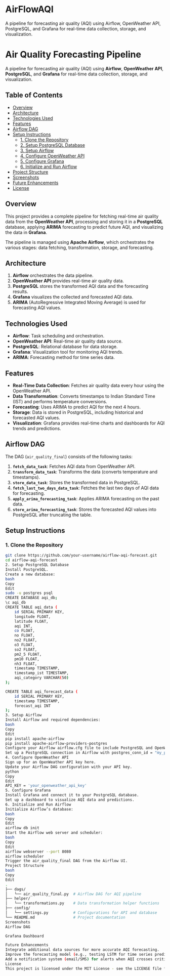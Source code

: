 # AirFlowAQI
A pipeline for forecasting air quality (AQI) using Airflow, OpenWeather API, PostgreSQL, and Grafana for real-time data collection, storage, and visualization.

# Air Quality Forecasting Pipeline

A pipeline for forecasting air quality (AQI) using **Airflow**, **OpenWeather API**, **PostgreSQL**, and **Grafana** for real-time data collection, storage, and visualization.

## Table of Contents

- [Overview](#overview)
- [Architecture](#architecture)
- [Technologies Used](#technologies-used)
- [Features](#features)
- [Airflow DAG](#airflow-dag)
- [Setup Instructions](#setup-instructions)
  - [1. Clone the Repository](#1-clone-the-repository)
  - [2. Setup PostgreSQL Database](#2-setup-postgresql-database)
  - [3. Setup Airflow](#3-setup-airflow)
  - [4. Configure OpenWeather API](#4-configure-openweather-api)
  - [5. Configure Grafana](#5-configure-grafana)
  - [6. Initialize and Run Airflow](#6-initialize-and-run-airflow)
- [Project Structure](#project-structure)
- [Screenshots](#screenshots)
- [Future Enhancements](#future-enhancements)
- [License](#license)

## Overview

This project provides a complete pipeline for fetching real-time air quality data from the **OpenWeather API**, processing and storing it in a **PostgreSQL** database, applying **ARIMA** forecasting to predict future AQI, and visualizing the data in **Grafana**.

The pipeline is managed using **Apache Airflow**, which orchestrates the various stages: data fetching, transformation, storage, and forecasting.

## Architecture

1. **Airflow** orchestrates the data pipeline.
2. **OpenWeather API** provides real-time air quality data.
3. **PostgreSQL** stores the transformed AQI data and the forecasting results.
4. **Grafana** visualizes the collected and forecasted AQI data.
5. **ARIMA** (AutoRegressive Integrated Moving Average) is used for forecasting AQI values.

## Technologies Used

- **Airflow**: Task scheduling and orchestration.
- **OpenWeather API**: Real-time air quality data source.
- **PostgreSQL**: Relational database for data storage.
- **Grafana**: Visualization tool for monitoring AQI trends.
- **ARIMA**: Forecasting method for time series data.

## Features

- **Real-Time Data Collection**: Fetches air quality data every hour using the OpenWeather API.
- **Data Transformation**: Converts timestamps to Indian Standard Time (IST) and performs temperature conversions.
- **Forecasting**: Uses ARIMA to predict AQI for the next 4 hours.
- **Storage**: Data is stored in PostgreSQL, including historical and forecasted AQI values.
- **Visualization**: Grafana provides real-time charts and dashboards for AQI trends and predictions.

## Airflow DAG

The DAG (`air_quality_final`) consists of the following tasks:

1. **`fetch_data_task`**: Fetches AQI data from OpenWeather API.
2. **`transform_data_task`**: Transforms the data (converts temperature and timestamps).
3. **`store_data_task`**: Stores the transformed data in PostgreSQL.
4. **`fetch_last_two_days_data_task`**: Fetches the last two days of AQI data for forecasting.
5. **`apply_arima_forecasting_task`**: Applies ARIMA forecasting on the past data.
6. **`store_arima_forecasting_task`**: Stores the forecasted AQI values into PostgreSQL after truncating the table.

## Setup Instructions

### 1. Clone the Repository

```bash
git clone https://github.com/your-username/airflow-aqi-forecast.git
cd airflow-aqi-forecast
2. Setup PostgreSQL Database
Install PostgreSQL.
Create a new database:
bash
Copy
Edit
sudo -u postgres psql
CREATE DATABASE aqi_db;
\c aqi_db
CREATE TABLE aqi_data (
    id SERIAL PRIMARY KEY,
    longitude FLOAT,
    latitude FLOAT,
    aqi INT,
    co FLOAT,
    no FLOAT,
    no2 FLOAT,
    o3 FLOAT,
    so2 FLOAT,
    pm2_5 FLOAT,
    pm10 FLOAT,
    nh3 FLOAT,
    timestamp TIMESTAMP,
    timestamp_ist TIMESTAMP,
    aqi_category VARCHAR(50)
);

CREATE TABLE aqi_forecast_data (
    id SERIAL PRIMARY KEY,
    timestamp TIMESTAMP,
    forecast_aqi INT
);
3. Setup Airflow
Install Airflow and required dependencies:
bash
Copy
Edit
pip install apache-airflow
pip install apache-airflow-providers-postgres
Configure your Airflow airflow.cfg file to include PostgreSQL and OpenWeather connections.
Set up a PostgreSQL connection in Airflow with postgres_conn_id = "my_postgres_connection".
4. Configure OpenWeather API
Sign up for an OpenWeather API key here.
Update your Airflow DAG configuration with your API key.
python
Copy
Edit
API_KEY = 'your_openweather_api_key'
5. Configure Grafana
Install Grafana and connect it to your PostgreSQL database.
Set up a dashboard to visualize AQI data and predictions.
6. Initialize and Run Airflow
Initialize Airflow’s database:
bash
Copy
Edit
airflow db init
Start the Airflow web server and scheduler:
bash
Copy
Edit
airflow webserver --port 8080
airflow scheduler
Trigger the air_quality_final DAG from the Airflow UI.
Project Structure
bash
Copy
Edit
.
├── dags/
│   └── air_quality_final.py  # Airflow DAG for AQI pipeline
├── helper/
│   └── transformations.py    # Data transformation helper functions
├── config/
│   └── settings.py           # Configurations for API and database
└── README.md                 # Project documentation
Screenshots
Airflow DAG

Grafana Dashboard

Future Enhancements
Integrate additional data sources for more accurate AQI forecasting.
Improve the forecasting model (e.g., testing LSTM for time series predictions).
Add a notification system (email/SMS) for alerts when AQI crosses critical levels.
License
This project is licensed under the MIT License - see the LICENSE file for details.

